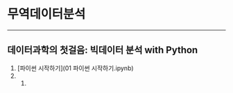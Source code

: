 # 무역데이터분석

---

## 데이터과학의 첫걸음: 빅데이터 분석 with Python
1. [파이썬 시작하기](01 파이썬 시작하기.ipynb)
2. 1. <a href="01_파이썬_시작하기.ipynb" style="display:none;">파이썬 시작하기</a>
